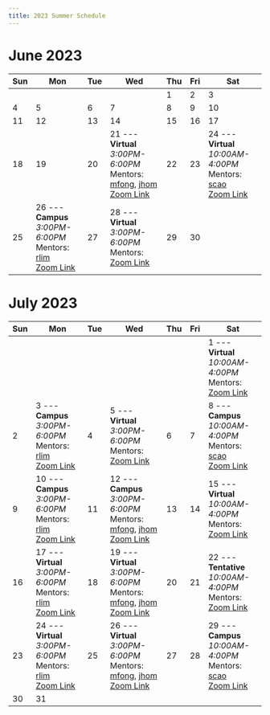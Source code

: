 ```yaml
---
title: 2023 Summer Schedule
---
```

# June 2023

| Sun | Mon                                                                             | Tue | Wed                                                                                       | Thu | Fri | Sat                                                                               |
|-----|---------------------------------------------------------------------------------|-----|-------------------------------------------------------------------------------------------|-----|-----|-----------------------------------------------------------------------------------|
|     |                                                                                 |     |                                                                                           | 1   | 2   | 3                                                                                 |
| 4   | 5                                                                               | 6   | 7                                                                                         | 8   | 9   | 10                                                                                |
| 11  | 12                                                                              | 13  | 14                                                                                        | 15  | 16  | 17                                                                                |
| 18  | 19                                                                              | 20  | 21 --- **Virtual** <br/> *3:00PM-6:00PM* <br/> Mentors: [mfong], [jhom] <br/> [Zoom Link] | 22  | 23  | 24 --- **Virtual** <br/> *10:00AM-4:00PM* <br/> Mentors: [scao] <br/> [Zoom Link] |
| 25  | 26 --- **Campus** <br/> *3:00PM-6:00PM* <br/> Mentors: [rlim] <br/> [Zoom Link] | 27  | 28 --- **Virtual** <br/> *3:00PM-6:00PM* <br/> Mentors: <br/> [Zoom Link]                 | 29  | 30  |                                                                                   |

# July 2023

| Sun | Mon                                                                              | Tue | Wed                                                                                       | Thu | Fri | Sat                                                                              |
|-----|----------------------------------------------------------------------------------|-----|-------------------------------------------------------------------------------------------|-----|-----|----------------------------------------------------------------------------------|
|     |                                                                                  |     |                                                                                           |     |     | 1 --- **Virtual** <br/> *10:00AM-4:00PM* <br/> Mentors: <br/> [Zoom Link]        |
| 2   | 3 --- **Campus** <br/> *3:00PM-6:00PM* <br/> Mentors: [rlim] <br/> [Zoom Link]   | 4   | 5 --- **Virtual** <br/> *3:00PM-6:00PM* <br/> Mentors: <br/> [Zoom Link]                  | 6   | 7   | 8 --- **Campus** <br/> *10:00AM-4:00PM* <br/> Mentors: [scao] <br/> [Zoom Link]  |
| 9   | 10 --- **Campus** <br/> *3:00PM-6:00PM* <br/> Mentors: [rlim] <br/> [Zoom Link]  | 11  | 12 --- **Campus** <br/> *3:00PM-6:00PM* <br/> Mentors: [mfong], [jhom] <br/> [Zoom Link]  | 13  | 14  | 15 --- **Virtual** <br/> *10:00AM-4:00PM* <br/> Mentors: <br/> [Zoom Link]       |
| 16  | 17 --- **Virtual** <br/> *3:00PM-6:00PM* <br/> Mentors: [rlim] <br/> [Zoom Link] | 18  | 19 --- **Virtual** <br/> *3:00PM-6:00PM* <br/> Mentors: [mfong], [jhom] <br/> [Zoom Link] | 20  | 21  | 22 --- **Tentative** <br/> *10:00AM-4:00PM* <br/> Mentors: <br/> [Zoom Link]     |
| 23  | 24 --- **Virtual** <br/> *3:00PM-6:00PM* <br/> Mentors: [rlim] <br/> [Zoom Link] | 25  | 26 --- **Virtual** <br/> *3:00PM-6:00PM* <br/> Mentors: [mfong], [jhom] <br/> [Zoom Link] | 27  | 28  | 29 --- **Campus** <br/> *10:00AM-4:00PM* <br/> Mentors: [scao] <br/> [Zoom Link] |
| 30  | 31                                                                               |     |                                                                                           |     |     |                                                                                  |

[Zoom Link]: https://berkeley.zoom.us/my/jamesding
[mfong]: /mentors/mfong
[jhom]: /mentors/jhom
[scao]: /mentors/scao
[rlim]: /mentors/rlim

